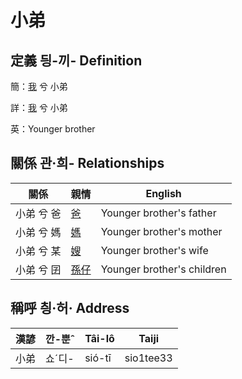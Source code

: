 # 小弟
## 定義 딍-끼- Definition
簡：[我](member1.md) 兮 小弟

詳：[我](member1.md) 兮 小弟

英：Younger brother

## 關係 관·희- Relationships

關係 | 親情 | English
--- | --- | --- 
小弟 兮 爸 | [爸](member2.md) | Younger brother's father
小弟 兮 媽 | [媽](member3.md) | Younger brother's mother
小弟 兮 某 | [嫂](member21.md) | Younger brother's wife
小弟 兮 囝 | [孫仔](member70.md) | Younger brother's children


## 稱呼 칑·허· Address

漢諺 | 깐-뿐ˆ | Tâi-lô | Taiji
--- | --- | --- | --- 
小弟 | 쇼ˊ디- | sió-tī | sio1tee33 
